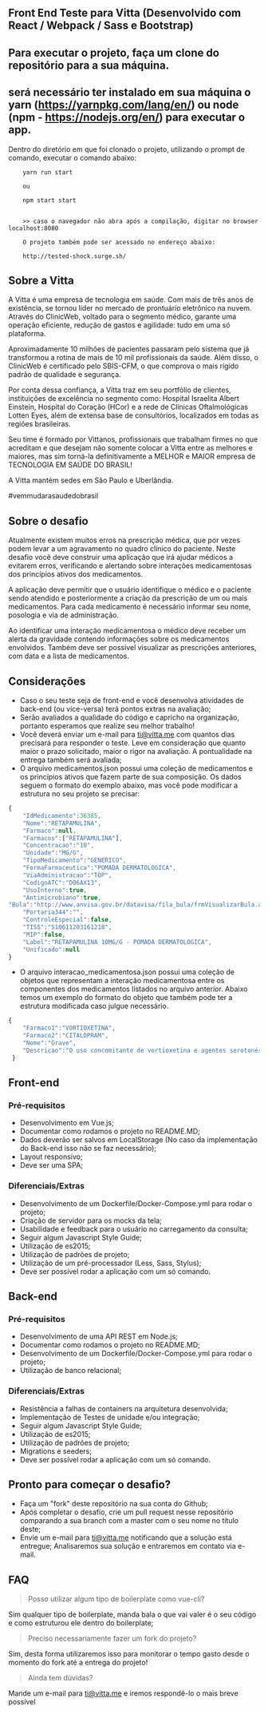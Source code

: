 ## Front End Teste para Vitta (Desenvolvido com React / Webpack / Sass e Bootstrap)

## Para executar o projeto, faça um clone do repositório para a sua máquina.
## será necessário ter instalado em sua máquina o yarn (https://yarnpkg.com/lang/en/) ou node (npm - https://nodejs.org/en/) para executar o app.

Dentro do diretório em que foi clonado o projeto, utilizando o prompt de comando, executar o comando abaixo:

		yarn run start  
		
		ou 
		
		npm start start


		>> caso o navegador não abra após a compilação, digitar no browser localhost:8080

		O projeto também pode ser acessado no endereço abaixo:

		http://tested-shock.surge.sh/




## Sobre a Vitta

A Vitta é uma empresa de tecnologia em saúde. Com mais de três anos de existência, se tornou líder no mercado de prontuário eletrônico na nuvem. Através do ClinicWeb, voltado para o segmento médico, garante uma operação eficiente, redução de gastos e agilidade: tudo em uma só plataforma.

Aproximadamente 10 milhões de pacientes passaram pelo sistema que já transformou a rotina de mais de 10 mil profissionais da saúde. Além disso, o ClinicWeb é certificado pelo SBIS-CFM, o que comprova o mais rígido padrão de qualidade e segurança.

Por conta dessa confiança, a Vitta traz em seu portfólio de clientes, instituições de excelência no segmento como: Hospital Israelita Albert Einstein, Hospital do Coração (HCor) e a rede de Clínicas Oftalmológicas Lotten Eyes, além de extensa base de consultórios, localizados em todas as regiões brasileiras.

Seu time é formado por Vittanos, profissionais que trabalham firmes no que acreditam e que desejam não somente colocar a Vitta entre as melhores e maiores, mas sim torná-la definitivamente a MELHOR e MAIOR empresa de TECNOLOGIA EM SAÚDE DO BRASIL!

A Vitta mantém sedes em São Paulo e Uberlândia.

\#vemmudarasaudedobrasil


## Sobre o desafio

Atualmente existem muitos erros na prescrição médica, que por vezes podem levar a um agravamento no quadro clínico do paciente. Neste desafio você deve construir uma aplicação que irá ajudar médicos a evitarem erros, verificando e alertando sobre interações medicamentosas dos princípios ativos dos medicamentos.

A aplicação deve permitir que o usuário identifique o médico e o paciente sendo atendido e posteriormente a criação da prescrição de um ou mais medicamentos. Para cada medicamento é necessário informar seu nome, posologia e via de administração. 

Ao identificar uma interação medicamentosa o médico deve receber um alerta da gravidade contendo informações sobre os medicamentos envolvidos. Também deve ser possível visualizar as prescrições anteriores, com data e a lista de medicamentos.

## Considerações

- Caso o seu teste seja de front-end e você desenvolva atividades de back-end (ou vice-versa) terá pontos extras na avaliação;
- Serão avaliados a qualidade do código e capricho na organização, portanto esperamos que realize seu melhor trabalho!
- Você deverá enviar um e-mail para ti@vitta.me com quantos dias precisará para responder o teste. Leve em consideração que quanto maior o prazo solicitado, maior o rigor na avaliação. A pontualidade na entrega também será avaliada;
- O arquivo medicamentos.json possui uma coleção de medicamentos e os princípios ativos que fazem parte de sua composição. Os dados seguem o formato do exemplo abaixo, mas você pode modificar a estrutura no seu projeto se precisar:

```javascript
{ 
	"IdMedicamento":36385,
	"Nome":"RETAPAMULINA",
	"Farmaco":null,
	"Farmacos":["RETAPAMULINA"],
	"Concentracao":"10",
	"Unidade":"MG/G",
	"TipoMedicamento":"GENERICO",
	"FormaFarmaceutica":"POMADA DERMATOLOGICA",
	"ViaAdministracao":"TOP",
	"CodigoATC":"D06AX13",
	"UsoInterno":true,
	"Antimicrobiano":true,
"Bula":"http://www.anvisa.gov.br/datavisa/fila_bula/frmVisualizarBula.asp?pNuTransacao=9442872014&pIdAnexo=2273137",
	"Portaria344":"",
	"ControleEspecial":false,
	"TISS":"510611203161218",
	"MIP":false,
	"Label":"RETAPAMULINA 10MG/G - POMADA DERMATOLOGICA",
	"Unificado":null
} 
```
- O arquivo interacao_medicamentosa.json possui uma coleção de objetos que representam a interação medicamentosa entre os componentes dos medicamentos listados no arquivo anterior. Abaixo temos um exemplo do formato do objeto que também pode ter a estrutura modificada caso julgue necessário. 

```javascript
{
	"Farmaco1":"VORTIOXETINA",
	"Farmaco2":"CITALOPRAM",
	"Nome":"Grave",
	"Descricao":"O uso concomitante de vortioxetina e agentes serotonérgicos pode resultar em aumento do risco de síndrome serotoninérgica (hipertensão, hipertermia,mioclonia,alterações do estado mental)."
 }
```

## Front-end

### Pré-requisitos
- Desenvolvimento em Vue.js;
- Documentar como rodamos o projeto no README.MD;
- Dados deverão ser salvos em LocalStorage (No caso da implementação do Back-end isso não se faz necessário);
- Layout responsivo;
- Deve ser uma SPA;

### Diferenciais/Extras
- Desenvolvimento de um Dockerfile/Docker-Compose.yml para rodar o projeto;
- Criação de servidor para os mocks da tela;
- Usabilidade e feedback para o usuário no carregamento da consulta;
- Seguir algum Javascript Style Guide;
- Utilização de es2015;
- Utilização de padrões de projeto;
- Utilização de um pré-processador (Less, Sass, Stylus);
- Deve ser possível rodar a aplicação com um só comando.


## Back-end

### Pré-requisitos
- Desenvolvimento de uma API REST em Node.js;
- Documentar como rodamos o projeto no README.MD;
- Desenvolvimento de um Dockerfile/Docker-Compose.yml para rodar o projeto;
- Utilização de banco relacional;

### Diferenciais/Extras
- Resistência a falhas de containers na arquitetura desenvolvida;
- Implementação de Testes de unidade e/ou integração;
- Seguir algum Javascript Style Guide;
- Utilização de es2015;
- Utilização de padrões de projeto;
- Migrations e seeders;
- Deve ser possível rodar a aplicação com um só comando.

## Pronto para começar o desafio?

- Faça um "fork" deste repositório na sua conta do Github;
- Após completar o desafio, crie um pull request nesse repositório comparando a sua branch com a master com o seu nome no título deste;
- Envie um e-mail para ti@vitta.me notificando que a solução está entregue;
Analisaremos sua solução e entraremos em contato via e-mail.

## FAQ
> Posso utilizar algum tipo de boilerplate como vue-cli?

Sim qualquer tipo de boilerplate, manda bala o que vai valer é o seu código e como estruturou ele dentro do boilerplate;
> Preciso necessariamente fazer um fork do projeto?

Sim, desta forma utilizaremos isso para monitorar o tempo gasto desde o momento do fork até a entrega do projeto!

> Ainda tem dúvidas?

Mande um e-mail para ti@vitta.me e iremos respondê-lo o mais breve possível
